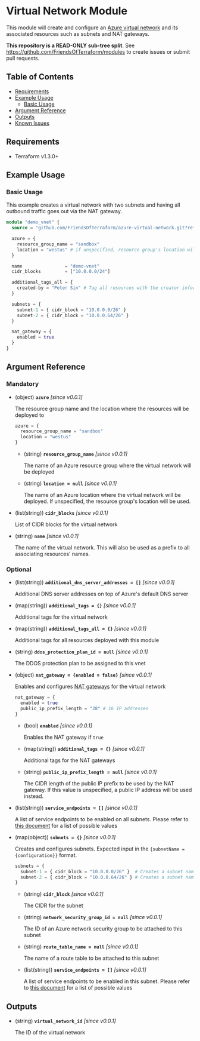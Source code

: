 # Virtual Network Module

This module will create and configure an [Azure virtual network][azure-virtual-network] and its associated resources such as subnets and NAT gateways.

**This repository is a READ-ONLY sub-tree split**. See https://github.com/FriendsOfTerraform/modules to create issues or submit pull requests.

## Table of Contents

- [Requirements](#requirements)
- [Example Usage](#example-usage)
    - [Basic Usage](#basic-usage)
- [Argument Reference](#argument-reference)
- [Outputs](#outputs)
- [Known Issues](#known-issues)

## Requirements

- Terraform v1.3.0+

## Example Usage

### Basic Usage

This example creates a virtual network with two subnets and having all outbound traffic goes out via the NAT gateway.

```terraform
module "demo_vnet" {
  source = "github.com/FriendsOfTerraform/azure-virtual-network.git?ref=v1.0.0"

  azure = {
    resource_group_name = "sandbox"
    location = "westus" # if unspecified, resource group's location will be used
  }

  name                = "demo-vnet"
  cidr_blocks         = ["10.0.0.0/24"]

  additional_tags_all = {
    created-by = "Peter Sin" # Tag all resources with the creator information
  }

  subnets = {
    subnet-1 = { cidr_block = "10.0.0.0/26" }
    subnet-2 = { cidr_block = "10.0.0.64/26" }
  }

  nat_gateway = {
    enabled = true
  }
}
```

## Argument Reference

### Mandatory

- (object) **`azure`** _[since v0.0.1]_

    The resource group name and the location where the resources will be deployed to

    ```terraform
    azure = {
      resource_group_name = "sandbox"
      location = "westus"
    }
    ```

    - (string) **`resource_group_name`** _[since v0.0.1]_

        The name of an Azure resource group where the virtual network will be deployed

    - (string) **`location = null`** _[since v0.0.1]_

        The name of an Azure location where the virtual network will be deployed. If unspecified, the resource group's location will be used.

- (list(string)) **`cidr_blocks`** _[since v0.0.1]_

    List of CIDR blocks for the virtual network

- (string) **`name`** _[since v0.0.1]_

    The name of the virtual network. This will also be used as a prefix to all associating resources' names.

### Optional

- (list(string)) **`additional_dns_server_addresses = []`** _[since v0.0.1]_

    Additional DNS server addresses on top of Azure's default DNS server

- (map(string)) **`additional_tags = {}`** _[since v0.0.1]_

    Additional tags for the virtual network

- (map(string)) **`additional_tags_all = {}`** _[since v0.0.1]_

    Additional tags for all resources deployed with this module

- (string) **`ddos_protection_plan_id = null`** _[since v0.0.1]_

    The DDOS protection plan to be assigned to this vnet

- (object) **`nat_gateway = {enabled = false}`** _[since v0.0.1]_

    Enables and configures [NAT gateways][azure-nat-gateway] for the virtual network

    ```terraform
    nat_gateway = {
      enabled = true
      public_ip_prefix_length = "28" # 16 IP addresses
    }
    ```

    - (bool) **`enabled`** _[since v0.0.1]_

        Enables the NAT gateway if `true`

    - (map(string)) **`additional_tags = {}`** _[since v0.0.1]_

        Additional tags for the NAT gateways

    - (string) **`public_ip_prefix_length = null`** _[since v0.0.1]_

        The CIDR length of the public IP prefix to be used by the NAT gateway. If this value is unspecified, a public IP address will be used instead.

- (list(string)) **`service_endpoints = []`** _[since v0.0.1]_

    A list of service endpoints to be enabled on all subnets. Please refer to [this document][service-endpoints] for a list of possible values

- (map(object)) **`subnets = {}`** _[since v0.0.1]_

    Creates and configures subnets. Expected input in the `{subnetName = {configuration}}` format.

    ```terraform
    subnets = {
      subnet-1 = { cidr_block = "10.0.0.0/26" }  # Creates a subnet named subnet-1 with the cidr 10.0.0.0/26
      subnet-2 = { cidr_block = "10.0.0.64/26" } # Creates a subnet named subnet-2 with the cidr 10.0.0.64/26
    }
    ```

    - (string) **`cidr_block`** _[since v0.0.1]_

        The CIDR for the subnet

    - (string) **`network_security_group_id = null`** _[since v0.0.1]_

        The ID of an Azure network security group to be attached to this subnet

    - (string) **`route_table_name = null`** _[since v0.0.1]_

        The name of a route table to be attached to this subnet

    - (list(string)) **`service_endpoints = []`** _[since v0.0.1]_

        A list of service endpoints to be enabled in this subnet. Please refer to [this document][service-endpoints] for a list of possible values

## Outputs

- (string) **`virtual_network_id`** _[since v0.0.1]_

    The ID of the virtual network

[azure-virtual-network]:https://docs.microsoft.com/en-us/azure/virtual-network/virtual-networks-overview
[azure-nat-gateway]:https://docs.microsoft.com/en-us/azure/virtual-network/nat-gateway/nat-overview
[service-endpoints]:https://docs.microsoft.com/en-us/azure/virtual-network/virtual-network-service-endpoints-overview
